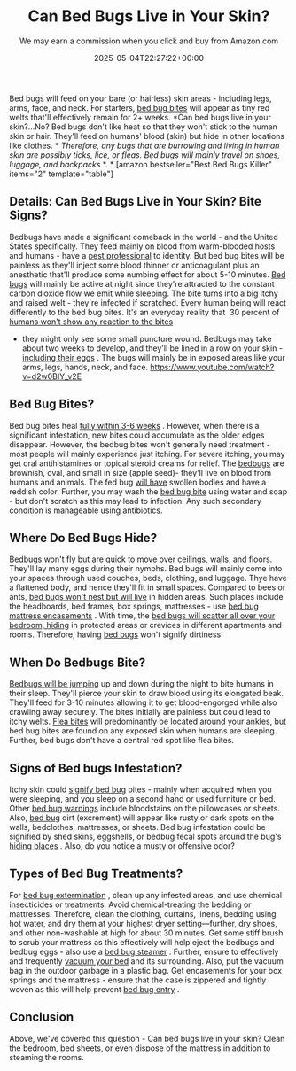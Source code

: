 ﻿---
author: We may earn a commission when you click and buy from Amazon.com
layout: post
title: Can Bed Bugs Live in Your Skin?
date: '2025-05-04T22:27:22+00:00'
categories:
- Bed Bugs
- Guide
tags: []
slug: /can-bed-bugs-live-in-your-skin/
lastmod: 2025-05-07T12:21:26+03:00
---

Bed bugs will feed on your bare (or hairless) skin areas - including legs, arms, face, and neck. For starters,
[bed bug bites](https://pestpolicy.com/pictures-of-bed-bug-bites/)
will appear as tiny red welts that'll effectively remain for 2+ weeks.
*Can bed bugs live in your skin?...No? Bed bugs don't like heat so that they won't stick to the human skin or hair. They'll feed on humans' blood (skin) but hide in other locations like clothes. *
*Therefore, any bugs that are burrowing and living in human skin are possibly ticks, lice, or fleas. Bed bugs will mainly travel on shoes, luggage, and backpacks*
*. *
[amazon bestseller="Best Bed Bugs Killer" items="2" template="table"]
## Details: Can Bed Bugs Live in Your Skin? Bite Signs?
Bedbugs have made a significant comeback in the world - and the United States specifically. They feed mainly on blood from warm-blooded hosts and humans - have a
[pest professional](https://pestpolicy.com/)
to identity.
But bed bug bites will be painless as they'll inject some blood thinner or anticoagulant plus an anesthetic that'll produce some numbing effect for about 5-10 minutes.
[Bed bugs](https://pestpolicy.com/what-does-bed-bug-poop-look-like/)
will mainly be active at night since they're attracted to the constant carbon dioxide flow we emit while sleeping. The bite turns into a big itchy and raised welt - they're infected if scratched.
Every human being will react differently to the bed bug bites. It's an everyday reality that  30 percent of
[humans won't show any reaction to the bites](https://pestpolicy.com/do-fleas-bite-humans/)
- they might only see some small puncture wound.
Bedbugs may take about two weeks to develop, and they'll be lined in a row on your skin -
[including their eggs](https://pestpolicy.com/bed-bug-eggs/)
. The bugs will mainly be in exposed areas like your arms, legs, hands, neck, and face.
https://www.youtube.com/watch?v=d2w0BIY_v2E
## Bed Bug Bites?
Bed bug bites heal
[fully within 3-6 weeks](https://pestpolicy.com/how-long-do-bed-bug-bites-last/)
. However, when there is a significant infestation, new bites could accumulate as the older edges disappear.
However, the bedbug bites won't generally need treatment - most people will mainly experience just itching. For severe itching, you may get oral antihistamines or topical steroid creams for relief.
The
[bedbugs](https://www.webmd.com/skin-problems-and-treatments/ss/slideshow-bedbugs)
are brownish, oval, and small in size (apple seed)- they'll live on blood from humans and animals. The fed bug
[will have](https://pestpolicy.com/baby-bed-bugs/)
swollen bodies and have a reddish color.
Further, you may wash the
[bed bug bite](https://pestpolicy.com/bed-bug-bites-vs-mosquito-bites/)
using water and soap - but don't scratch as this may lead to infection. Any such secondary condition is manageable using antibiotics.
## Where Do Bed Bugs Hide?
[Bedbugs won't fly](https://pestpolicy.com/do-bed-bugs-fly/)
but are quick to move over ceilings, walls, and floors. They'll lay many eggs during their nymphs.
Bed bugs will mainly come into your spaces through used couches, beds, clothing, and luggage. Thye have a flattened body, and hence they'll fit in small spaces.
Compared to bees or ants,
[bed bugs won't nest but will live](https://pestpolicy.com/can-bed-bugs-live-in-carpet/)
in hidden areas. Such places include the headboards, bed frames, box springs, mattresses - use
[bed bug mattress encasements](https://pestpolicy.com/best-bed-bug-mattress-encasements/)
.
With time, the
[bed bugs will scatter all over your bedroom, hiding](https://pestpolicy.com/where-do-bed-bugs-hide/)
in protected areas or crevices in different apartments and rooms. Therefore, having
[bed bugs](https://pestpolicy.com/dead-bed-bugs/)
won't signify dirtiness.
## When Do Bedbugs Bite?
[Bedbugs will be jumping](https://pestpolicy.com/do-bed-bugs-jump/)
up and down during the night to bite humans in their sleep. They'll pierce your skin to draw blood using its elongated beak.
They'll feed for 3-10 minutes allowing it to get blood-engorged while also crawling away securely. The bites initially are painless but could lead to itchy welts.
[Flea bites](https://pestpolicy.com/flea-bites-vs-bed-bug-bites/)
will predominantly be located around your ankles, but bed bug bites are found on any exposed skin when humans are sleeping. Further, bed bugs don't have a central red spot like flea bites.
## Signs of Bed bugs Infestation?
Itchy skin could
[signify bed bug](https://pestpolicy.com/does-diatomaceous-earth-kill-bed-bugs/)
bites - mainly when acquired when you were sleeping, and you sleep on a second hand or used furniture or bed.
Other
[bed bug warnings](https://pestpolicy.com/are-bed-bug-eggs-hard-or-soft/)
include bloodstains on the pillowcases or sheets. Also,
[bed bug](https://pestpolicy.com/does-baby-powder-kill-bed-bugs/)
dirt (excrement) will appear like rusty or dark spots on the walls, bedclothes, mattresses, or sheets.
Bed bug infestation could be signified by shed skins, eggshells, or bedbug fecal spots around the bug's
[hiding places](https://pestpolicy.com/where-do-fleas-live/)
. Also, do you notice a musty or offensive odor?
## Types of Bed Bug Treatments?
For
[bed bug extermination](https://pestpolicy.com/proof-bed-bug-spray-review/)
, clean up any infested areas, and use chemical insecticides or treatments. Avoid chemical-treating the bedding or mattresses.
Therefore, clean the clothing, curtains, linens, bedding using hot water, and dry them at your highest dryer setting—further, dry shoes, and other non-washable at high for about 30 minutes.
Get some stiff brush to scrub your mattress as this effectively will help eject the bedbugs and bedbug eggs - also use a
[bed bug steamer](https://pestpolicy.com/best-bed-bug-steamer/)
.
Further, ensure to effectively and frequently
[vacuum your bed](https://pestpolicy.com/best-vacuum-for-bed-bugs/)
and its surrounding. Also, put the vacuum bag in the outdoor garbage in a plastic bag.
Get encasements for your box springs and the mattress - ensure that the case is zippered and tightly woven as this will help prevent
[bed bug entry](https://pestpolicy.com/what-causes-bed-bugs/)
.
## Conclusion
Above, we've covered this question - Can bed bugs live in your skin? Clean the bedroom, bed sheets, or even dispose of the mattress in addition to steaming the rooms.